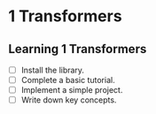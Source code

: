 # 1 Transformers

## Learning 1 Transformers
- [ ] Install the library.
- [ ] Complete a basic tutorial.
- [ ] Implement a simple project.
- [ ] Write down key concepts.
